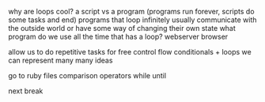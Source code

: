 why are loops cool?
a script vs a program (programs run forever, scripts do some tasks and end)
programs that loop infinitely usually communicate with the outside world or have some way of changing their own state
what program do we use all the time that has a loop?
webserver
browser

allow us to do repetitive tasks for free
control flow
conditionals + loops we can represent many many ideas

go to ruby files
comparison operators
while
until

next
break